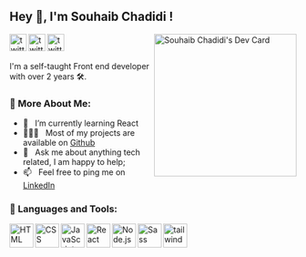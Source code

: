 ## Hey 👋, I'm Souhaib Chadidi !
<a href="https://app.daily.dev/chadidi02"><img src="https://api.daily.dev/devcards/c6f455e0b78744fb84230c938d7306c4.png?r=5nm" align="right" width="250" alt="Souhaib Chadidi's Dev Card"/></a>

<a href='https://www.linkedin.com/in/chadidi02/'><img align='left' alt="twitter" src="https://pics.freeicons.io/uploads/icons/png/17063494911559031673-512.png" width=' 30px'/></a>
<a href='https://twitter.com/chadidi02'><img align='left' alt="twitter" src="https://pics.freeicons.io/uploads/icons/png/3848290321556105338-512.png" width=' 30px'/></a>
<a href='https://www.instagram.com/chadidi02/'><img align='left' alt="twitter" src="https://pics.freeicons.io/uploads/icons/png/6590558241561032669-512.png" width=' 30px'/></a>
<br/>
<br/>


I'm a self-taught Front end developer with over 2 years 🛠️. 
<br/>
### 🧐 More About Me:

- 🌱 &nbsp; I’m currently learning React
- 👨🏻‍💻 &nbsp; Most of my projects are available on [Github](https://github.com/chadidi02)
- 💬 &nbsp; Ask me about anything tech related, I am happy to help;
- 📫 &nbsp; Feel free to ping me on [LinkedIn](https://www.linkedin.com/in/chadidi02/)

### 🔨 Languages and Tools:
<img align="left" alt="HTML" height ="42px"  src="https://pics.freeicons.io/uploads/icons/png/8804286661557996995-512.png">
<img align="left" alt="CSS" height ="42px"  src="https://pics.freeicons.io/uploads/icons/png/632690741557997006-512.png">
<img align="left" alt="JavaScript" height ="42px"  src="https://pics.freeicons.io/uploads/icons/png/21088442871540553614-512.png">
<img align="left" alt="React" height ="42px" src="https://pics.freeicons.io/uploads/icons/png/20167174151551942641-512.png">
<img align="left" alt="Node.js" height ="42px" src="https://pics.freeicons.io/uploads/icons/png/8954758561551942278-512.png">
<img align="left" alt="Sass" height ="42px" src="https://pics.freeicons.io/uploads/icons/png/6655067911551942823-512.png">
<img align="left" alt="tailwindcss" height ="42px" src="https://avatars.githubusercontent.com/u/67109815?s=200&v=4">
